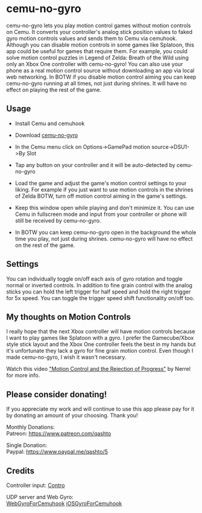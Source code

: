 # cemu-no-gyro

cemu-no-gyro lets you play motion control games without motion controls on Cemu. It converts your controller's analog stick position values to faked gyro motion controls values and sends them to Cemu via cemuhook. Although you can disable motion controls in some games like Splatoon, this app could be useful for games that require them. For example, you could solve motion control puzzles in Legend of Zelda: Breath of the Wild using only an Xbox One controller with cemu-no-gyro! You can also use your phone as a real motion control source without downloading an app via local web networking. In BOTW if you disable motion control aiming you can keep cemu-no-gyro running at all times, not just during shrines. It will have no effect on playing the rest of the game.

## Usage

- Install Cemu and cemuhook

- Download [cemu-no-gyro](https://github.com/quinton-ashley/cemu-no-gyro/releases)

- In the Cemu menu click on Options->GamePad motion source->DSU1->By Slot

- Tap any button on your controller and it will be auto-detected by cemu-no-gyro

- Load the game and adjust the game's motion control settings to your liking. For example if you just want to use motion controls in the shrines of Zelda BOTW, turn off motion control aiming in the game's settings.

- Keep this window open while playing and don't minimize it. You can use Cemu in fullscreen mode and input from your controller or phone will still be received by cemu-no-gyro.

- In BOTW you can keep cemu-no-gyro open in the background the whole time you play, not just during shrines. cemu-no-gyro will have no effect on the rest of the game.

## Settings

You can individually toggle on/off each axis of gyro rotation and toggle normal or inverted controls. In addition to fine grain control with the analog sticks you can hold the left trigger for half speed and hold the right trigger for 5x speed. You can toggle the trigger speed shift functionality on/off too.

## My thoughts on Motion Controls

I really hope that the next Xbox controller will have motion controls because I want to play games like Splatoon with a gyro. I prefer the Gamecube/Xbox style stick layout and the Xbox One controller feels the best in my hands but it's unfortunate they lack a gyro for fine grain motion control. Even though I made cemu-no-gyro, I wish it wasn't necessary.

Watch this video ["Motion Control and the Rejection of Progress"](https://youtu.be/binPB4YbWmM) by Nerrel for more info.

## Please consider donating!

If you appreciate my work and will continue to use this app please pay for it by donating an amount of your choosing. Thank you!

Monthly Donations:  
Patreon: <https://www.patreon.com/qashto>

Single Donation:  
Paypal: <https://www.paypal.me/qashto/5>

## Credits

Controller input:
[Contro](https://github.com/shroudedcode/contro#readme)

UDP server and Web Gyro:  
[WebGyroForCemuhook](https://github.com/hjmmc/WebGyroForCemuhook)
[iOSGyroForCemuhook](https://github.com/denismr/iOSGyroForCemuhook)
